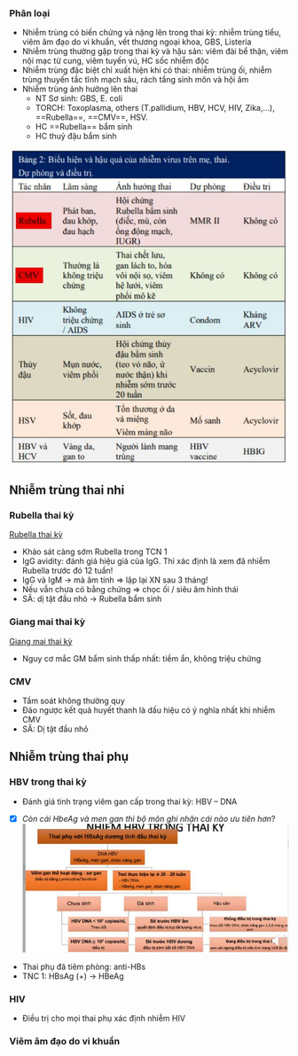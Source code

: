 ### Phân loại
- Nhiễm trùng có biến chứng và nặng lên trong thai kỳ: nhiễm trùng tiểu, viêm âm đạo do vi khuẩn, vết thương ngoại khoa, GBS, Listeria
- Nhiễm trùng thường gặp trong thai kỳ và hậu sản: viêm đài bể thận, viêm nội mạc tử cung, viêm tuyến vú, HC sốc nhiễm độc
- Nhiễm trùng đặc biệt chỉ xuất hiện khi có thai: nhiễm trùng ối, nhiễm trùng thuyến tắc tĩnh mạch sâu, rách tầng sinh môn và hội âm
- Nhiễm trùng ảnh hưởng lên thai
	- NT Sơ sinh: GBS, E. coli
	- TORCH: Toxoplasma, others (T.pallidium, HBV, HCV, HIV, Zika,...), ==Rubella==, ==CMV==, HSV.
	- HC ==Rubella== bẩm sinh
	- HC thuỷ đậu bẩm sinh

![444](../../../../200%20Files/image/image/Nhi%E1%BB%85m%20tr%C3%B9ng%20trong%20thai%20k%E1%BB%B3-1689927201273.jpeg)
## Nhiễm trùng thai nhi
### Rubella thai kỳ
[Rubella thai kỳ](../../../../Rubella%20thai%20k%E1%BB%B3.md)
- Khảo sát càng sớm Rubella trong TCN 1
- IgG avidity: đánh giá hiệu giá của IgG. Thì xác định là xem đã nhiễm Rubella trước đó 12 tuần!
- IgG và IgM → mà âm tính ⇒ lặp lại XN sau 3 tháng!
- Nếu vẫn chưa có bằng chứng ⇒ chọc ối / siêu âm hình thái
- SÂ: dị tật đầu nhỏ -> Rubella bẩm sinh
### Giang mai thai kỳ
[Giang mai thai kỳ](../../../../Giang%20mai%20thai%20k%E1%BB%B3.md)
- Nguy cơ mắc GM bẩm sinh thấp nhất: tiềm ẩn, không triệu chứng
### CMV
- Tầm soát không thường quy
- Đảo ngược kết quả huyết thanh là dấu hiệu có ý nghĩa nhất khi nhiễm CMV
- SÂ: Dị tật đầu nhỏ


## Nhiễm trùng thai phụ
### HBV trong thai kỳ
- Đánh giá tình trạng viêm gan cấp trong thai kỳ: HBV – DNA  
- [x] _Còn cái HbeAg và men gan thì bộ môn ghi nhận cái nào ưu tiên hơn_?
	![Quản lí vấn đề thường gặp nửa đầu thai kỳ-1686822624879.jpeg](../../../../200%20Files/image/image/Qu%E1%BA%A3n%20l%C3%AD%20v%E1%BA%A5n%20%C4%91%E1%BB%81%20th%C6%B0%E1%BB%9Dng%20g%E1%BA%B7p%20n%E1%BB%ADa%20%C4%91%E1%BA%A7u%20thai%20k%E1%BB%B3-1686822624879.jpeg)
	
- Thai phụ đã tiêm phòng: anti-HBs
- TNC 1: HBsAg (+) -> HBeAg


### HIV
- Điều trị cho mọi thai phụ xác định nhiễm HIV
### Viêm âm đạo do vi khuẩn